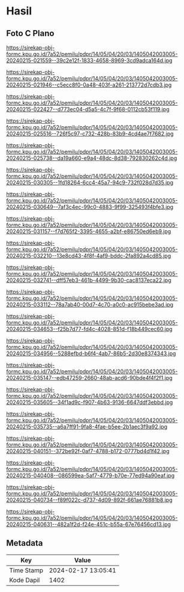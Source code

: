 # Hasil

## Foto C Plano

https://sirekap-obj-formc.kpu.go.id/7a52/pemilu/pdpr/14/05/04/20/03/1405042003005-20240215-021559--39c2e12f-1833-4658-8969-3cd9adca164d.jpg

https://sirekap-obj-formc.kpu.go.id/7a52/pemilu/pdpr/14/05/04/20/03/1405042003005-20240215-021946--c5ecc8f0-0a48-403f-a261-213772d7cdb3.jpg

https://sirekap-obj-formc.kpu.go.id/7a52/pemilu/pdpr/14/05/04/20/03/1405042003005-20240215-022427--d773ec04-d5a5-4c7f-9f68-0112cb53f119.jpg

https://sirekap-obj-formc.kpu.go.id/7a52/pemilu/pdpr/14/05/04/20/03/1405042003005-20240215-025516--726f5c97-c732-428b-83b9-4cd4ae7f7682.jpg

https://sirekap-obj-formc.kpu.go.id/7a52/pemilu/pdpr/14/05/04/20/03/1405042003005-20240215-025738--da19a660-e9a4-48dc-8d38-792830262c4d.jpg

https://sirekap-obj-formc.kpu.go.id/7a52/pemilu/pdpr/14/05/04/20/03/1405042003005-20240215-030305--1fd18264-6cc4-45a7-94c9-732f028d7d35.jpg

https://sirekap-obj-formc.kpu.go.id/7a52/pemilu/pdpr/14/05/04/20/03/1405042003005-20240215-030649--7af3c4ec-99c0-4883-9f99-325493f4bfe3.jpg

https://sirekap-obj-formc.kpu.go.id/7a52/pemilu/pdpr/14/05/04/20/03/1405042003005-20240215-031157--f7d765f2-3395-4655-a2bf-e86750ed6eb9.jpg

https://sirekap-obj-formc.kpu.go.id/7a52/pemilu/pdpr/14/05/04/20/03/1405042003005-20240215-032210--13e8cd43-4f8f-4af9-bddc-2fa892a4cd85.jpg

https://sirekap-obj-formc.kpu.go.id/7a52/pemilu/pdpr/14/05/04/20/03/1405042003005-20240215-032741--dff57eb3-461b-4499-9b30-cac8137eca22.jpg

https://sirekap-obj-formc.kpu.go.id/7a52/pemilu/pdpr/14/05/04/20/03/1405042003005-20240215-033112--78a7ab40-00d7-4c70-a0c0-ac915bebe3ad.jpg

https://sirekap-obj-formc.kpu.go.id/7a52/pemilu/pdpr/14/05/04/20/03/1405042003005-20240215-034653--f25b7d77-fd4c-4028-851d-f18b449cec60.jpg

https://sirekap-obj-formc.kpu.go.id/7a52/pemilu/pdpr/14/05/04/20/03/1405042003005-20240215-034956--5288efbd-b6f4-4ab7-86b5-2d30e8374343.jpg

https://sirekap-obj-formc.kpu.go.id/7a52/pemilu/pdpr/14/05/04/20/03/1405042003005-20240215-035147--edb47259-2660-48ab-acd6-90bde4f4f2f1.jpg

https://sirekap-obj-formc.kpu.go.id/7a52/pemilu/pdpr/14/05/04/20/03/1405042003005-20240215-035605--34f1ad9c-f907-4b63-9136-6647ddf3ebbd.jpg

https://sirekap-obj-formc.kpu.go.id/7a52/pemilu/pdpr/14/05/04/20/03/1405042003005-20240215-035735--a6a7ff91-9fa8-4fae-b5ee-2b1aec3f9a92.jpg

https://sirekap-obj-formc.kpu.go.id/7a52/pemilu/pdpr/14/05/04/20/03/1405042003005-20240215-040151--372be92f-0af7-4788-b172-0777bd4d1f42.jpg

https://sirekap-obj-formc.kpu.go.id/7a52/pemilu/pdpr/14/05/04/20/03/1405042003005-20240215-040408--086599ea-5af7-4779-b70e-77ed94a90eaf.jpg

https://sirekap-obj-formc.kpu.go.id/7a52/pemilu/pdpr/14/05/04/20/03/1405042003005-20240215-040734--f89f022c-d737-4d09-892f-661ae76881b8.jpg

https://sirekap-obj-formc.kpu.go.id/7a52/pemilu/pdpr/14/05/04/20/03/1405042003005-20240215-040631--482a1f2d-f24e-451c-b55a-67e76456cd13.jpg


## Metadata

| Key        | Value               |
| ---------- | ------------------- |
| Time Stamp | 2024-02-17 13:05:41 |
| Kode Dapil | 1402                |



